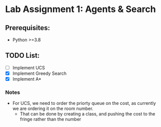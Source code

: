 # Lab Assignment 1: Agents & Search

## Prerequisites:
* Python >=3.8

## TODO List:

- [ ] Implement UCS
- [x] Implement Greedy Search
- [x] Implement A*

### Notes
* For UCS, we need to order the priorty queue on the cost, as currently we are ordering it on the room number. 
    * That can be done by creating a class, and pushing the cost to the fringe rather than the number


